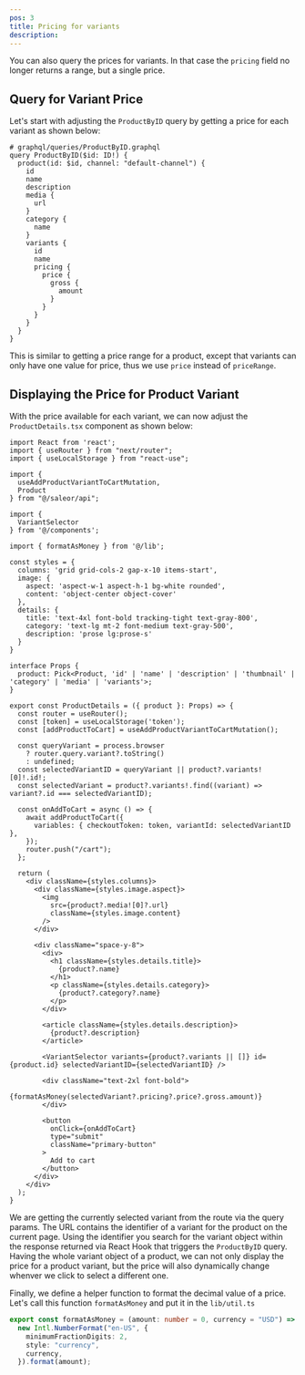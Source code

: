 ```yaml
---
pos: 3
title: Pricing for variants 
description: 
---
```


You can also query the prices for variants. In that case the `pricing` field no longer returns a range, but a single price.

## Query for Variant Price

Let's start with adjusting the `ProductByID` query by getting a price for each variant as shown below:

```graphql{13-23}
# graphql/queries/ProductByID.graphql
query ProductByID($id: ID!) {
  product(id: $id, channel: "default-channel") {
    id
    name
    description
    media {
      url
    }
    category {
      name
    }
    variants {
      id
      name
      pricing {
        price {
          gross {
            amount
          }
        }
      }
    }
  }
}
```

This is similar to getting a price range for a product, except that variants can only have one value for price, thus we use `price` instead of `priceRange`.

## Displaying the Price for Product Variant

With the price available for each variant, we can now adjust the `ProductDetails.tsx` component as shown below:

```tsx{9,37,68-70}
import React from 'react';
import { useRouter } from "next/router";
import { useLocalStorage } from "react-use";

import {
  useAddProductVariantToCartMutation,
  Product
} from "@/saleor/api";

import {
  VariantSelector
} from '@/components';

import { formatAsMoney } from '@/lib';

const styles = {
  columns: 'grid grid-cols-2 gap-x-10 items-start',
  image: {
    aspect: 'aspect-w-1 aspect-h-1 bg-white rounded',
    content: 'object-center object-cover'
  },
  details: {
    title: 'text-4xl font-bold tracking-tight text-gray-800',
    category: 'text-lg mt-2 font-medium text-gray-500',
    description: 'prose lg:prose-s'
  }
}

interface Props {
  product: Pick<Product, 'id' | 'name' | 'description' | 'thumbnail' | 'category' | 'media' | 'variants'>;
}

export const ProductDetails = ({ product }: Props) => {
  const router = useRouter();
  const [token] = useLocalStorage('token');
  const [addProductToCart] = useAddProductVariantToCartMutation();

  const queryVariant = process.browser
    ? router.query.variant?.toString()
    : undefined;
  const selectedVariantID = queryVariant || product?.variants![0]!.id!;
  const selectedVariant = product?.variants!.find((variant) => variant?.id === selectedVariantID);

  const onAddToCart = async () => {
    await addProductToCart({
      variables: { checkoutToken: token, variantId: selectedVariantID },
    });
    router.push("/cart");
  };

  return (
    <div className={styles.columns}>
      <div className={styles.image.aspect}>
        <img
          src={product?.media![0]?.url}
          className={styles.image.content}
        />
      </div>

      <div className="space-y-8">
        <div>
          <h1 className={styles.details.title}>
            {product?.name}
          </h1>
          <p className={styles.details.category}>
            {product?.category?.name}
          </p>
        </div>

        <article className={styles.details.description}>
          {product?.description}
        </article>

        <VariantSelector variants={product?.variants || []} id={product.id} selectedVariantID={selectedVariantID} />

        <div className="text-2xl font-bold">
          {formatAsMoney(selectedVariant?.pricing?.price?.gross.amount)}
        </div>

        <button
          onClick={onAddToCart}
          type="submit"
          className="primary-button"
        >
          Add to cart
        </button>
      </div>
    </div>
  );
}
```

We are getting the currently selected variant from the route via the query params. The URL contains the identifier of a variant for the product on the current page. Using the identifier you search for the variant object within the response returned via React Hook that triggers the `ProductByID` query. Having the whole variant object of a product, we can not only display the price for a product variant, but the price will also dynamically change whenver we click to select a different one.

Finally, we define a helper function to format the decimal value of a price. Let's call this function `formatAsMoney` and put it in the `lib/util.ts`

```ts
export const formatAsMoney = (amount: number = 0, currency = "USD") =>
  new Intl.NumberFormat("en-US", {
    minimumFractionDigits: 2,
    style: "currency",
    currency,
  }).format(amount);
```